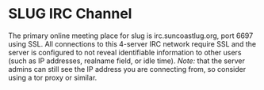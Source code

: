<a name="top"></a>
# SLUG IRC Channel

The primary online meeting place for slug is irc.suncoastlug.org, port 6697
using SSL. All connections to this 4-server IRC network require SSL and the
server is configured to not reveal identifiable information to other users
(such as IP addresses, realname field, or idle time). *Note:* that the server
admins can still see the IP address you are connecting from, so consider using a
tor proxy or similar.

